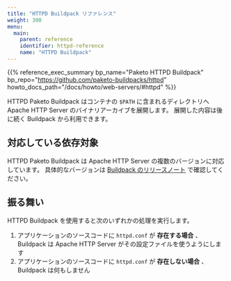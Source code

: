```yaml
---
title: "HTTPD Buildpack リファレンス"
weight: 300
menu:
  main:
    parent: reference
    identifier: httpd-reference
    name: "HTTPD Buildpack"
---
```


{{% reference_exec_summary bp_name="Paketo HTTPD Buildpack" bp_repo="https://github.com/paketo-buildpacks/httpd" howto_docs_path="/docs/howto/web-servers/#httpd" %}}

<!-- The HTTPD Paketo Buildpack supports the installation of the
Apache HTTP Server binary distribution
onto the `$PATH` inside a container. This makes it available to subsequent
buildpacks. -->
HTTPD Paketo Buildpack はコンテナの `$PATH` に含まれるディレクトリへ Apache HTTP Server のバイナリアーカイブを展開します。
展開した内容は後に続く Buildpack から利用できます。

## 対応している依存対象

<!-- The HTTPD Paketo Buildpack supports several versions of Apache HTTP Server.
For more details on the specific versions supported in a given buildpack
version, see the [release notes](https://github.com/paketo-buildpacks/httpd/releases). -->
HTTPD Paketo Buildpack は Apache HTTP Server の複数のバージョンに対応しています。
具体的なバージョンは [Buildpack のリリースノート](https://github.com/paketo-buildpacks/httpd/releases) で確認してください。

## 振る舞い
<!-- When the HTTPD Buildpack participates in a build, it will contribute in one of two ways: -->
HTTPD Buildpack を使用すると次のいずれかの処理を実行します。

<!-- 1. When an `httpd.conf` file **is present** in your app's source code, the
   buildpack will set up an Apache HTTP server with that config.
1. When the `httpd.conf` **is not present** in the app's source code, the
   buildpack simply provides the Apache HTTP Server dependency to subsequent
   buildpacks without actually setting up a server. -->
1. アプリケーションのソースコードに `httpd.conf` が **存在する場合** 、Buildpack は Apache HTTP Server がその設定ファイルを使うようにします
2. アプリケーションのソースコードに `httpd.conf` が **存在しない場合** 、Buildpack は何もしません
